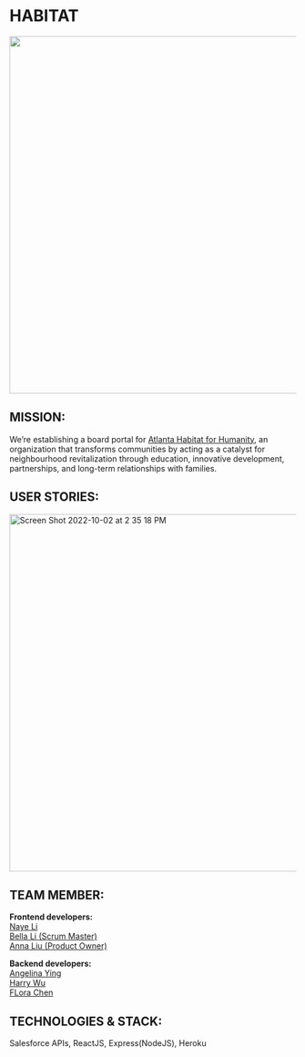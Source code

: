 # HABITAT
<img width="628" src="https://user-images.githubusercontent.com/97700939/193470605-e3c0c7a7-3d26-4ceb-ae91-bf85b5502910.png">


## MISSION:
We’re establishing a board portal for [Atlanta Habitat for Humanity](https://atlantahabitat.org/), an organization that transforms communities by acting as a catalyst for neighbourhood revitalization through education, innovative development, partnerships, and long-term relationships with families. 

## USER STORIES:
<img width="628" alt="Screen Shot 2022-10-02 at 2 35 18 PM" src="https://user-images.githubusercontent.com/97700939/193470327-b5399ae9-16c4-4f59-ba13-8a6838072a2a.png">
<br>

## TEAM MEMBER:
**Frontend developers:** <br>
[Naye Li](https://github.com/nayenotyet) <br>
[Bella Li (Scrum Master)](https://github.com/floatingtortoise) <br>
[Anna Liu (Product Owner)](https://github.com/annlwj)

**Backend developers:** <br>
[Angelina Ying](https://github.com/AngelinaYing) <br>
[Harry Wu](https://github.com/ywu496) <br>
[FLora Chen](https://github.com/Flora-Chen6)

## TECHNOLOGIES & STACK:
Salesforce APIs, ReactJS, Express(NodeJS), Heroku
